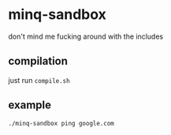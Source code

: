 # minq-sandbox

don't mind me fucking around with the includes

## compilation

just run `compile.sh`

## example

`./minq-sandbox ping google.com`
